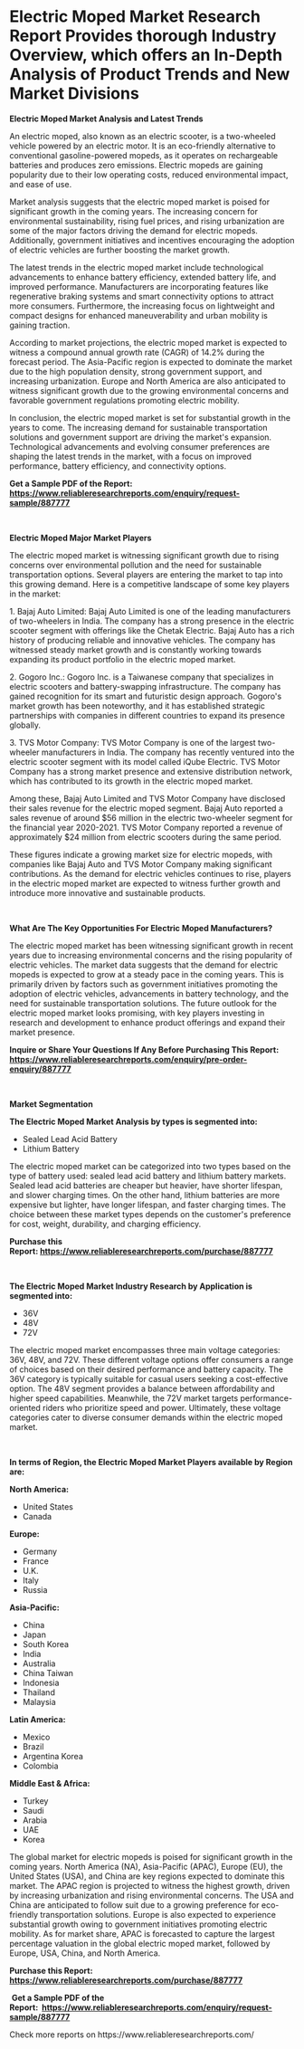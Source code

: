 <p><h1>Electric Moped Market Research Report Provides thorough Industry Overview, which offers an In-Depth Analysis of Product Trends and New Market Divisions</h1></p><p><strong>Electric Moped Market Analysis and Latest Trends</strong></p>
<p><p>An electric moped, also known as an electric scooter, is a two-wheeled vehicle powered by an electric motor. It is an eco-friendly alternative to conventional gasoline-powered mopeds, as it operates on rechargeable batteries and produces zero emissions. Electric mopeds are gaining popularity due to their low operating costs, reduced environmental impact, and ease of use.</p><p>Market analysis suggests that the electric moped market is poised for significant growth in the coming years. The increasing concern for environmental sustainability, rising fuel prices, and rising urbanization are some of the major factors driving the demand for electric mopeds. Additionally, government initiatives and incentives encouraging the adoption of electric vehicles are further boosting the market growth.</p><p>The latest trends in the electric moped market include technological advancements to enhance battery efficiency, extended battery life, and improved performance. Manufacturers are incorporating features like regenerative braking systems and smart connectivity options to attract more consumers. Furthermore, the increasing focus on lightweight and compact designs for enhanced maneuverability and urban mobility is gaining traction.</p><p>According to market projections, the electric moped market is expected to witness a compound annual growth rate (CAGR) of 14.2% during the forecast period. The Asia-Pacific region is expected to dominate the market due to the high population density, strong government support, and increasing urbanization. Europe and North America are also anticipated to witness significant growth due to the growing environmental concerns and favorable government regulations promoting electric mobility.</p><p>In conclusion, the electric moped market is set for substantial growth in the years to come. The increasing demand for sustainable transportation solutions and government support are driving the market's expansion. Technological advancements and evolving consumer preferences are shaping the latest trends in the market, with a focus on improved performance, battery efficiency, and connectivity options.</p></p>
<p><strong>Get a Sample PDF of the Report:&nbsp; <a href="https://www.reliableresearchreports.com/enquiry/request-sample/887777">https://www.reliableresearchreports.com/enquiry/request-sample/887777</a></strong></p>
<p>&nbsp;</p>
<p><strong>Electric Moped Major Market Players</strong></p>
<p><p>The electric moped market is witnessing significant growth due to rising concerns over environmental pollution and the need for sustainable transportation options. Several players are entering the market to tap into this growing demand. Here is a competitive landscape of some key players in the market:</p><p>1. Bajaj Auto Limited: Bajaj Auto Limited is one of the leading manufacturers of two-wheelers in India. The company has a strong presence in the electric scooter segment with offerings like the Chetak Electric. Bajaj Auto has a rich history of producing reliable and innovative vehicles. The company has witnessed steady market growth and is constantly working towards expanding its product portfolio in the electric moped market.</p><p>2. Gogoro Inc.: Gogoro Inc. is a Taiwanese company that specializes in electric scooters and battery-swapping infrastructure. The company has gained recognition for its smart and futuristic design approach. Gogoro's market growth has been noteworthy, and it has established strategic partnerships with companies in different countries to expand its presence globally.</p><p>3. TVS Motor Company: TVS Motor Company is one of the largest two-wheeler manufacturers in India. The company has recently ventured into the electric scooter segment with its model called iQube Electric. TVS Motor Company has a strong market presence and extensive distribution network, which has contributed to its growth in the electric moped market.</p><p>Among these, Bajaj Auto Limited and TVS Motor Company have disclosed their sales revenue for the electric moped segment. Bajaj Auto reported a sales revenue of around $56 million in the electric two-wheeler segment for the financial year 2020-2021. TVS Motor Company reported a revenue of approximately $24 million from electric scooters during the same period.</p><p>These figures indicate a growing market size for electric mopeds, with companies like Bajaj Auto and TVS Motor Company making significant contributions. As the demand for electric vehicles continues to rise, players in the electric moped market are expected to witness further growth and introduce more innovative and sustainable products.</p></p>
<p>&nbsp;</p>
<p><strong>What Are The Key Opportunities For Electric Moped Manufacturers?</strong></p>
<p><p>The electric moped market has been witnessing significant growth in recent years due to increasing environmental concerns and the rising popularity of electric vehicles. The market data suggests that the demand for electric mopeds is expected to grow at a steady pace in the coming years. This is primarily driven by factors such as government initiatives promoting the adoption of electric vehicles, advancements in battery technology, and the need for sustainable transportation solutions. The future outlook for the electric moped market looks promising, with key players investing in research and development to enhance product offerings and expand their market presence.</p></p>
<p><strong>Inquire or Share Your Questions If Any Before Purchasing This Report: <a href="https://www.reliableresearchreports.com/enquiry/pre-order-enquiry/887777">https://www.reliableresearchreports.com/enquiry/pre-order-enquiry/887777</a></strong></p>
<p>&nbsp;</p>
<p><strong>Market Segmentation</strong></p>
<p><strong>The Electric Moped Market Analysis by types is segmented into:</strong></p>
<p><ul><li>Sealed Lead Acid Battery</li><li>Lithium Battery</li></ul></p>
<p><p>The electric moped market can be categorized into two types based on the type of battery used: sealed lead acid battery and lithium battery markets. Sealed lead acid batteries are cheaper but heavier, have shorter lifespan, and slower charging times. On the other hand, lithium batteries are more expensive but lighter, have longer lifespan, and faster charging times. The choice between these market types depends on the customer's preference for cost, weight, durability, and charging efficiency.</p></p>
<p><strong>Purchase this Report:&nbsp;<a href="https://www.reliableresearchreports.com/purchase/887777">https://www.reliableresearchreports.com/purchase/887777</a></strong></p>
<p>&nbsp;</p>
<p><strong>The Electric Moped Market Industry Research by Application is segmented into:</strong></p>
<p><ul><li>36V</li><li>48V</li><li>72V</li></ul></p>
<p><p>The electric moped market encompasses three main voltage categories: 36V, 48V, and 72V. These different voltage options offer consumers a range of choices based on their desired performance and battery capacity. The 36V category is typically suitable for casual users seeking a cost-effective option. The 48V segment provides a balance between affordability and higher speed capabilities. Meanwhile, the 72V market targets performance-oriented riders who prioritize speed and power. Ultimately, these voltage categories cater to diverse consumer demands within the electric moped market.</p></p>
<p>&nbsp;</p>
<p><strong>In terms of Region, the Electric Moped Market Players available by Region are:</strong></p>
<p>
    <p> <strong> North America: </strong>
        <ul>
            <li>United States</li>
            <li>Canada</li>
        </ul>
        </p> 
    <p> <strong> Europe: </strong>
        <ul>
            <li>Germany</li>
            <li>France</li>
            <li>U.K.</li>
            <li>Italy</li>
            <li>Russia</li>
        </ul>
        </p> 
    <p> <strong> Asia-Pacific: </strong>
        <ul>
            <li>China</li>
            <li>Japan</li>
            <li>South Korea</li>
            <li>India</li>
            <li>Australia</li>
            <li>China Taiwan</li>
            <li>Indonesia</li>
            <li>Thailand</li>
            <li>Malaysia</li>
        </ul>
        </p> 
    <p> <strong> Latin America: </strong>
        <ul>
            <li>Mexico</li>
            <li>Brazil</li>
            <li>Argentina Korea</li>
            <li>Colombia</li>
        </ul>
        </p> 
    <p> <strong> Middle East & Africa: </strong>
        <ul>
            <li>Turkey</li>
            <li>Saudi</li>
            <li>Arabia</li>
            <li>UAE</li>
            <li>Korea</li>
        </ul>
    </p>
    </p>
<p><p>The global market for electric mopeds is poised for significant growth in the coming years. North America (NA), Asia-Pacific (APAC), Europe (EU), the United States (USA), and China are key regions expected to dominate this market. The APAC region is projected to witness the highest growth, driven by increasing urbanization and rising environmental concerns. The USA and China are anticipated to follow suit due to a growing preference for eco-friendly transportation solutions. Europe is also expected to experience substantial growth owing to government initiatives promoting electric mobility. As for market share, APAC is forecasted to capture the largest percentage valuation in the global electric moped market, followed by Europe, USA, China, and North America.</p></p>
<p><strong>Purchase this Report: <a href="https://www.reliableresearchreports.com/purchase/887777">https://www.reliableresearchreports.com/purchase/887777</a></strong></p>
<p>&nbsp;<strong>Get a Sample PDF of the Report:&nbsp;&nbsp;<a href="https://www.reliableresearchreports.com/enquiry/request-sample/887777">https://www.reliableresearchreports.com/enquiry/request-sample/887777</a></strong></p>
<p><strong></strong></p>
<p>Check more reports on https://www.reliableresearchreports.com/</p>